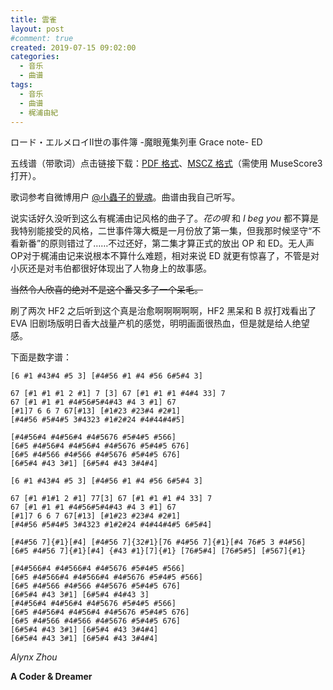 ```yaml
---
title: 雲雀
layout: post
#comment: true
created: 2019-07-15 09:02:00
categories:
  - 音乐
  - 曲谱
tags:
  - 音乐
  - 曲谱
  - 梶浦由紀
---
```

ロード・エルメロイⅡ世の事件簿 -魔眼蒐集列車 Grace note- ED

五线谱（带歌词）点击链接下载：[PDF 格式](./hibari.pdf)、[MSCZ 格式](./hibari.mscz)（需使用 MuseScore3 打开）。

歌词参考自微博用户 [@小蟲子的覺魂](https://weibo.com/u/5699383914)。曲谱由我自己听写。

<!--more-->

说实话好久没听到这么有梶浦由记风格的曲子了。*花の唄* 和 *I beg you* 都不算是我特别能接受的风格，二世事件簿大概是一月份放了第一集，但我那时候坚守“不看新番”的原则错过了……不过还好，第二集才算正式的放出 OP 和 ED。无人声OP对于梶浦由记来说根本不算什么难题，相对来说 ED 就更有惊喜了，不管是对小灰还是对韦伯都很好体现出了人物身上的故事感。

~~当然令人欣喜的绝对不是这个番又多了一个呆毛。~~

刷了两次 HF2 之后听到这个真是治愈啊啊啊啊啊，HF2 黑呆和 B 叔打戏看出了 EVA 旧剧场版明日香大战量产机的感觉，明明画面很热血，但是就是给人绝望感。

下面是数字谱：

```
[6 #1 #43#4 #5 3] [#4#56 #1 #4 #56 6#5#4 3]

67 [#1 #1 #1 2 #1] 7 [3] 67 [#1 #1 #1 #4#4 33] 7
67 [#1 #1 #1 #4#56#5#4#43 #4 3 #1] 67
[#1]7 6 6 7 67[#13] [#1#23 #23#4 #2#1]
[#4#56 #5#4#5 3#4323 #1#2#24 #4#44#4#5]

[#4#56#4 #4#56#4 #4#5676 #5#4#5 #566]
[6#5 #4#56#4 #4#56#4 #4#5676 #5#4#5 676]
[6#5 #4#566 #4#566 #4#5676 #5#4#5 676]
[6#5#4 #43 3#1] [6#5#4 #43 3#4#4]

[6 #1 #43#4 #5 3] [#4#56 #1 #4 #56 6#5#4 3]

67 [#1 #1#1 2 #1] 77[3] 67 [#1 #1 #1 #4 33] 7
67 [#1 #1 #1 #4#56#5#4#43 #4 3 #1] 67
[#1]7 6 6 7 67[#13] [#1#23 #23#4 #2#1]
[#4#56 #5#4#5 3#4323 #1#2#24 #4#44#4#5 6#5#4]

[#4#56 7]{#1}[#4] [#4#56 7]{32#1}[76 #4#56 7]{#1}[#4 76#5 3 #4#56]
[6#5 #4#56 7]{#1}[#4] {#43 #1}[7]{#1} [76#5#4] [76#5#5] [#567]{#1}

[#4#566#4 #4#566#4 #4#5676 #5#4#5 #566]
[6#5 #4#566#4 #4#566#4 #4#5676 #5#4#5 #566]
[6#5 #4#566 #4#566 #4#5676 #5#4#5 676]
[6#5#4 #43 3#1] [6#5#4 #4#43 3]
[#4#56#4 #4#56#4 #4#5676 #5#4#5 #566]
[6#5 #4#56#4 #4#56#4 #4#5676 #5#4#5 676]
[6#5 #4#566 #4#566 #4#5676 #5#4#5 676]
[6#5#4 #43 3#1] [6#5#4 #43 3#4#4]
[6#5#4 #43 3#1] [6#5#4 #43 3#4#4]
```

*Alynx Zhou*

**A Coder & Dreamer**
